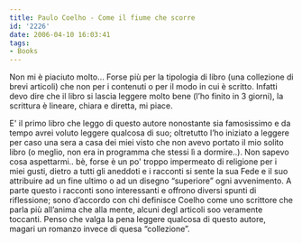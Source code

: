 ```yaml
---
title: Paulo Coelho - Come il fiume che scorre
id: '2226'
date: 2006-04-10 16:03:41
tags:
- Books
---
```


Non mi è piaciuto molto… Forse più per la tipologia di libro (una collezione di brevi articoli) che non per i contenuti o per il modo in cui è scritto. Infatti devo dire che il libro si lascia leggere molto bene (l’ho finito in 3 giorni), la scrittura è lineare, chiara e diretta, mi piace.

E' il primo libro che leggo di questo autore nonostante sia famosissimo e da tempo avrei voluto leggere qualcosa di suo; oltretutto l’ho iniziato a leggere per caso una sera a casa dei miei visto che non avevo portato il mio solito libro (o meglio, non era in programma che stessi lì a dormire..). Non sapevo cosa aspettarmi.. bè, forse è un po' troppo impermeato di religione per i miei gusti, dietro a tutti gli aneddoti e i racconti si sente la sua Fede e il suo attribuire ad un fine ultimo o ad un disegno “superiore” ogni avvenimento. A parte questo i racconti sono interessanti e offrono diversi spunti di riflessione; sono d’accordo con chi definisce Coelho come uno scrittore che parla più all’anima che alla mente, alcuni degl articoli soo veramente toccanti. Penso che valga la pena leggere qualcosa di questo autore, magari un romanzo invece di quesa “collezione”.
